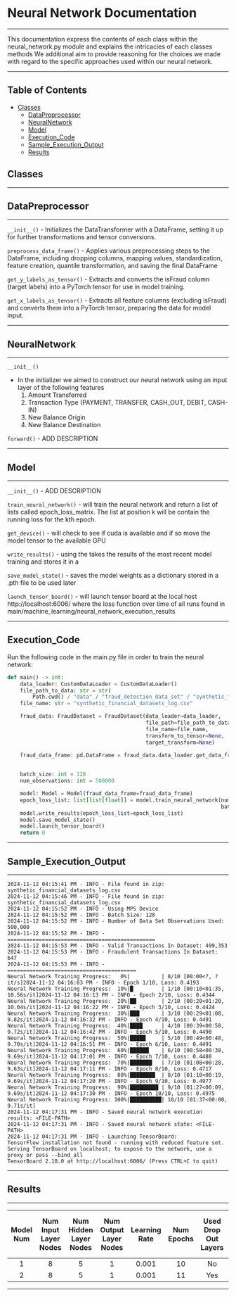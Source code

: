 # Neural Network Documentation

---
<p>
This documentation express the contents of each class within the 
neural_network.py module and explains the intricacies of each classes methods
We additional aim to provide reasoning for the choices we made 
with regard to the specific approaches used within our neural network.
</p>

---

## Table of Contents

- [Classes](#Classes)
    - [DataPreprocessor](#DataPreprocessor)
    - [NeuralNetwork](#NeuralNetwork)
    - [Model](#Model)
    - [Execution_Code](#Execution_Code)
    - [Sample_Execution_Output](#Sample_Execution_Output)
    - [Results](#Results)

## Classes

---

## DataPreprocessor

---


`__init__()` - Initializes the DataTransformer with a DataFrame, setting it up for further transformations and tensor
conversions.

`preprocess_data_frame()` - Applies various preprocessing steps to the DataFrame, including dropping columns, mapping
values, standardization, feature creation, quantile transformation, and saving the final DataFrame

`get_y_labels_as_tensor()` - Extracts and converts the isFraud column (target labels) into a PyTorch tensor for use in
model training.

`get_x_labels_as_tensor()` - Extracts all feature columns (excluding isFraud) and converts them into a PyTorch tensor,
preparing the data for model input.


---

## NeuralNetwork

---


`__init__()`

- In the initializer we aimed to construct our neural network using an input layer of the following features
    1. Amount Transferred
    2. Transaction Type (PAYMENT, TRANSFER, CASH_OUT, DEBIT, CASH-IN)
    3. New Balance Origin
    4. New Balance Destination

`forward()` - ADD DESCRIPTION

---

## Model

---

`__init__()` - ADD DESCRIPTION

`train_neural_network()` - will train the neural network and return a list of lists called epoch_loss_matrix. The list
at position k will be contain the running loss for the kth epoch.

`get_device()` - will check to see if cuda is available and if so move the model tensor to the available GPU

`write_results()` - using the takes the results of the most recent model training and stores it in a

`save_model_state()` - saves the model weights as a dictionary stored in a .pth file to be used later

`launch_tensor_board()` - will launch tensor board at the local host http://localhost:6006/ where the loss function over
time of all runs found in main/machine_learning/neural_network_execution_results

---

## Execution_Code

<p>
Run the following code in the main.py file in order to train the neural network:
</p>

```python
def main() -> int:
    data_loader: CustomDataLoader = CustomDataLoader()
    file_path_to_data: str = str(
        Path.cwd() / "data" / "fraud_detection_data_set" / "synthetic_financial_datasets_log.zip")
    file_name: str = "synthetic_financial_datasets_log.csv"

    fraud_data: FraudDataset = FraudDataset(data_loader=data_loader,
                                            file_path=file_path_to_data,
                                            file_name=file_name,
                                            transform_to_tensor=None,
                                            target_transform=None)

    fraud_data_frame: pd.DataFrame = fraud_data.data_loader.get_data_frame_from_zip_file(file_path=file_path_to_data,
                                                                                         file_name=file_name)

    batch_size: int = 128
    num_observations: int = 500000

    model: Model = Model(fraud_data_frame=fraud_data_frame)
    epoch_loss_list: list[list[float]] = model.train_neural_network(num_observations=num_observations,
                                                                    batch_size=batch_size)
    model.write_results(epoch_loss_list=epoch_loss_list)
    model.save_model_state()
    model.launch_tensor_board()
    return 0
```

---

## Sample_Execution_Output

---

```
2024-11-12 04:15:41 PM - INFO - File found in zip: synthetic_financial_datasets_log.csv
2024-11-12 04:15:46 PM - INFO - File found in zip: synthetic_financial_datasets_log.csv
2024-11-12 04:15:52 PM - INFO - Using MPS Device
2024-11-12 04:15:52 PM - INFO - Batch Size: 128
2024-11-12 04:15:52 PM - INFO - Number of Data Set Observations Used: 500,000
2024-11-12 04:15:52 PM - INFO - ===============================================
2024-11-12 04:15:53 PM - INFO - Valid Transactions In Dataset: 499,353
2024-11-12 04:15:53 PM - INFO - Fraudulent Transactions In Dataset: 647
2024-11-12 04:15:53 PM - INFO - =========================================
Neural Network Training Progress:   0%|          | 0/10 [00:00<?, ?it/s]2024-11-12 04:16:03 PM - INFO - Epoch 1/10, Loss: 0.4193
Neural Network Training Progress:  10%|█         | 1/10 [00:10<01:35, 10.56s/it]2024-11-12 04:16:13 PM - INFO - Epoch 2/10, Loss: 0.4344
Neural Network Training Progress:  20%|██        | 2/10 [00:20<01:20, 10.04s/it]2024-11-12 04:16:22 PM - INFO - Epoch 3/10, Loss: 0.4424
Neural Network Training Progress:  30%|███       | 3/10 [00:29<01:08,  9.82s/it]2024-11-12 04:16:32 PM - INFO - Epoch 4/10, Loss: 0.4491
Neural Network Training Progress:  40%|████      | 4/10 [00:39<00:58,  9.72s/it]2024-11-12 04:16:42 PM - INFO - Epoch 5/10, Loss: 0.4490
Neural Network Training Progress:  50%|█████     | 5/10 [00:49<00:48,  9.70s/it]2024-11-12 04:16:51 PM - INFO - Epoch 6/10, Loss: 0.4491
Neural Network Training Progress:  60%|██████    | 6/10 [00:58<00:38,  9.69s/it]2024-11-12 04:17:01 PM - INFO - Epoch 7/10, Loss: 0.4488
Neural Network Training Progress:  70%|███████   | 7/10 [01:08<00:28,  9.63s/it]2024-11-12 04:17:11 PM - INFO - Epoch 8/10, Loss: 0.4717
Neural Network Training Progress:  80%|████████  | 8/10 [01:18<00:19,  9.69s/it]2024-11-12 04:17:20 PM - INFO - Epoch 9/10, Loss: 0.4977
Neural Network Training Progress:  90%|█████████ | 9/10 [01:27<00:09,  9.69s/it]2024-11-12 04:17:30 PM - INFO - Epoch 10/10, Loss: 0.4975
Neural Network Training Progress: 100%|██████████| 10/10 [01:37<00:00,  9.71s/it]
2024-11-12 04:17:31 PM - INFO - Saved neural network execution results: <FILE-PATH>
2024-11-12 04:17:31 PM - INFO - Saved neural network state: <FILE-PATH>
2024-11-12 04:17:31 PM - INFO - Launching TensorBoard:
TensorFlow installation not found - running with reduced feature set.
Serving TensorBoard on localhost; to expose to the network, use a proxy or pass --bind_all
TensorBoard 2.18.0 at http://localhost:6006/ (Press CTRL+C to quit)
```

---

## Results

---

| Model Num | Num Input Layer Nodes | Num Hidden Layer Nodes | Num Output Layer Nodes | Learning Rate | Num Epochs | Used Drop Out Layers | Loss Function Result After N-Epochs |
|:---------:|:---------------------:|:----------------------:|:----------------------:|:-------------:|:----------:|:--------------------:|:-----------------------------------:|
|     1     |           8           |           5            |           1            |     0.001     |     10     |          No          |               0.0058                |
|     2     |           8           |           5            |           1            |     0.001     |     11     |         Yes          |               0.0088                |

---


